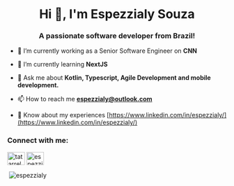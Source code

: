 <h1 align="center">Hi 👋, I'm Espezzialy Souza</h1>
<h3 align="center">A passionate software developer from Brazil!</h3>

- 🔭 I’m currently working as a Senior Software Engineer on **CNN**

- 🌱 I’m currently learning **NextJS**

- 💬 Ask me about **Kotlin, Typescript, Agile Development and mobile development.**

- 📫 How to reach me **espezzialy@outlook.com**

- 📄 Know about my experiences [https://www.linkedin.com/in/espezzialy/](https://www.linkedin.com/in/espezzialy/)

<h3 align="left">Connect with me:</h3>
<p align="left">
<a href="https://twitter.com/tatarrel" target="blank"><img align="center" src="https://raw.githubusercontent.com/rahuldkjain/github-profile-readme-generator/master/src/images/icons/Social/twitter.svg" alt="tatarrel" height="30" width="40" /></a>
<a href="https://linkedin.com/in/espezzialy" target="blank"><img align="center" src="https://raw.githubusercontent.com/rahuldkjain/github-profile-readme-generator/master/src/images/icons/Social/linked-in-alt.svg" alt="espezzialy" height="30" width="40" /></a>
</p>


<p>&nbsp;<img align="center" src="https://github-readme-stats.vercel.app/api?username=espezzialy&show_icons=true&locale=en" alt="espezzialy" /></p>
